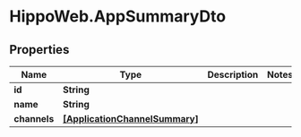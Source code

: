 # HippoWeb.AppSummaryDto

## Properties

Name | Type | Description | Notes
------------ | ------------- | ------------- | -------------
**id** | **String** |  | 
**name** | **String** |  | 
**channels** | [**[ApplicationChannelSummary]**](ApplicationChannelSummary.md) |  | 


